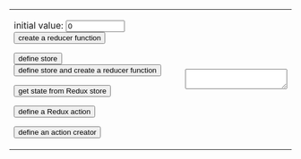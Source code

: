 
<link rel="stylesheet" href="https://maxcdn.bootstrapcdn.com/bootstrap/3.3.7/css/bootstrap.min.css" integrity="sha384-BVYiiSIFeK1dGmJRAkycuHAHRg32OmUcww7on3RYdg4Va+PmSTsz/K68vbdEjh4u" crossorigin="anonymous"/>
<link rel="stylesheet" href="styles.css" />

<style>

h1 > a {
  font-family: Corbel;
  color: white;
}

.markdown-body h1 {
  border-bottom: none;
}

.markdown-body table td, .markdown-body table tr {
  border: none;
}

</style>

<form name="editor">
  <table>
    <tbody>
      <tr>
        <td id="buttons">
<p>initial value: <input value="0" name="reducer" size="10" type="textfield">
  <input type="button" class="button btn btn-primary" value="create a reducer function" onclick="document.editor.textbox.value+='\nconst reducer = (state = ' + document.editor.reducer.value +') => {\n  return state;\n}\n\n'"></p>
<p><input type="button" class="button btn btn-primary" value="define store" onclick="document.editor.textbox.value+='const store = Redux.createStore(reducer);\n'">
   <input type="button" class="button btn btn-primary" value="define store and create a reducer function" onclick="document.editor.textbox.value+='const store = Redux.createStore(\n  (state = ' + document.editor.reducer.value +') => state\n);\n\n'"></p>

<p><input type="button" class="button btn btn-primary" value="get state from Redux store" onclick="document.editor.textbox.value+='const currentState = store.getState();\n'"></p>

<p><input type="button" class="button btn btn-primary" value="define a Redux action" onclick="document.editor.textbox.value+='\nconst action = {\n  type: &#34;LOGIN&#34;\n}\n'"></p>

<p><input type="button" class="button btn btn-primary" value="define an action creator" onclick="document.editor.textbox.value+='\nfunction actionCreator() {\n  return action;\n}\n'">
</p>
        </td>
        <td id="textbox">
          <textarea id="preview" name="textbox"></textarea>
        </td>
      </tr>
    </tbody>
  </table>
</form>
